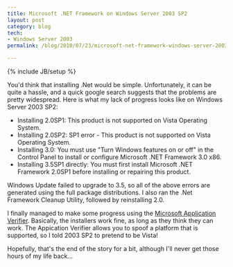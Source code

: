 ```yaml
---
title: Microsoft .NET Framework on Windows Server 2003 SP2
layout: post
category: blog
tech:
- Windows Server 2003
permalink: /blog/2010/07/23/microsoft-net-framework-windows-server-2003-sp2

---
```

{% include JB/setup %}
<div id="node-93" class="node node-blog node-promoted">
  <div class="content clearfix">
    <div class="field field-name-body field-type-text-with-summary field-label-hidden"><div class="field-items"><div class="field-item even"><p>You'd think that installing .Net would be simple. Unfortunately, it can be quite a hassle, and a quick google search suggests that the problems are pretty widespread. Here is what my lack of progress looks like on Windows Server 2003 SP2:</p>
<ul><li>Installing 2.0SP1: This product is not supported on Vista Operating System.</li>
    <li>Installing 2.0SP2: SP1 error - This product is not supported on Vista Operating System.</li>
    <li>Installing 3.0: You must use "Turn Windows features on or off" in the Control Panel to install or configure Microsoft .NET Framework 3.0 x86.</li>
    <li>Installing 3.5SP1 directly: You must first install Microsoft .NET Framework 2.0SP1 before installing or repairing this product.</li>
</ul><p>Windows Update failed to upgrade to 3.5, so all of the above errors are generated using the full package distributions. I also ran the .Net Framework Cleanup Utility, followed by reinstalling 2.0.</p>
<p>I finally managed to make some progress using the <a href="http://www.microsoft.com/download/en/details.aspx?id=20028">Microsoft Application Verifier</a>. Basically, the installers work fine, as long as they think they can work. The Appication Verifier allows you to spoof a platform that is supported, so I told 2003 SP2 to pretend to be Vista!</p>
<p>Hopefully, that's the end of the story for a bit, although I'll never get those hours of my life back...</p></div></div></div>  </div>
</div>
